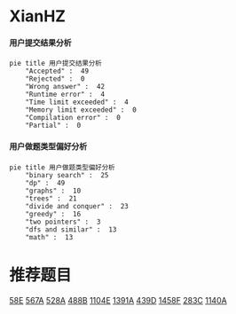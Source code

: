 # XianHZ

<!-- tabs:start -->



#### **用户提交结果分析**

```mermaid
pie title 用户提交结果分析
    "Accepted" :  49
    "Rejected" :  0
    "Wrong answer" :  42
    "Runtime error" :  4
    "Time limit exceeded" :  4
    "Memory limit exceeded" :  0
    "Compilation error" :  0
    "Partial" :  0
```

#### **用户做题类型偏好分析**

```mermaid
pie title 用户做题类型偏好分析
    "binary search" :  25
    "dp" :  49
    "graphs" :  10
    "trees" :  21
    "divide and conquer" :  23
    "greedy" :  16
    "two pointers" :  3
    "dfs and similar" :  13
    "math" :  13
```



<!-- tabs:end -->
# 推荐题目
[58E](https://codeforces.com/contest/58/problem/E)
[567A](https://codeforces.com/contest/567/problem/A)
[528A](https://codeforces.com/contest/528/problem/A)
[488B](https://codeforces.com/contest/488/problem/B)
[1104E](https://codeforces.com/contest/1104/problem/E)
[1391A](https://codeforces.com/contest/1391/problem/A)
[439D](https://codeforces.com/contest/439/problem/D)
[1458F](https://codeforces.com/contest/1458/problem/F)
[283C](https://codeforces.com/contest/283/problem/C)
[1140A](https://codeforces.com/contest/1140/problem/A)
